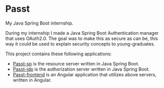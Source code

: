 # Passt
My Java Spring Boot internship.

During my internship I made a Java Spring Boot Authentication manager that uses OAuth2.0. The goal was to make this as secure as can be, this way it could be used to explain security concepts to young-graduates.

This project contains these following applications:
- [Passt-sp](Passt-sp) is the resource server written in Java Spring Boot.
- [Passt-idp](Passt-idp) is the authorization server written in Java Spring Boot.
- [Passt-frontend](Passt-frontend) is an Angular application that utilizes above servers, written in Angular.
